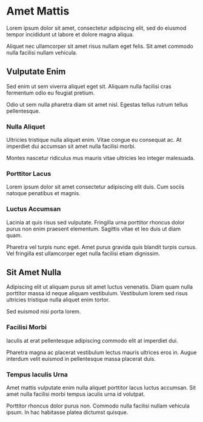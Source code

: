 # Amet Mattis
Lorem ipsum dolor sit amet, consectetur adipiscing elit, sed do eiusmod tempor incididunt ut labore et dolore magna aliqua.

Aliquet nec ullamcorper sit amet risus nullam eget felis. Sit amet commodo nulla facilisi nullam vehicula.


## Vulputate Enim
Sed enim ut sem viverra aliquet eget sit. Aliquam nulla facilisi cras fermentum odio eu feugiat pretium.

Odio ut sem nulla pharetra diam sit amet nisl. Egestas tellus rutrum tellus pellentesque.

### Nulla Aliquet
Ultricies tristique nulla aliquet enim. Vitae congue eu consequat ac. At imperdiet dui accumsan sit amet nulla facilisi morbi.

Montes nascetur ridiculus mus mauris vitae ultricies leo integer malesuada.

### Porttitor Lacus
Lorem ipsum dolor sit amet consectetur adipiscing elit duis. Cum sociis natoque penatibus et magnis.

### Luctus Accumsan
Lacinia at quis risus sed vulputate. Fringilla urna porttitor rhoncus dolor purus non enim praesent elementum. Sagittis vitae et leo duis ut diam quam.

Pharetra vel turpis nunc eget. Amet purus gravida quis blandit turpis cursus. Vel fringilla est ullamcorper eget nulla facilisi etiam dignissim.


## Sit Amet Nulla
Adipiscing elit ut aliquam purus sit amet luctus venenatis. Diam quam nulla porttitor massa id neque aliquam vestibulum. Vestibulum lorem sed risus ultricies tristique nulla aliquet enim tortor.

Sed euismod nisi porta lorem.

### Facilisi Morbi
Iaculis at erat pellentesque adipiscing commodo elit at imperdiet dui.

Pharetra magna ac placerat vestibulum lectus mauris ultrices eros in. Augue interdum velit euismod in pellentesque massa placerat duis.

### Tempus Iaculis Urna
Amet mattis vulputate enim nulla aliquet porttitor lacus luctus accumsan. Sit amet nulla facilisi morbi tempus iaculis urna id volutpat.

Porttitor rhoncus dolor purus non. Commodo nulla facilisi nullam vehicula ipsum. In hac habitasse platea dictumst quisque.
